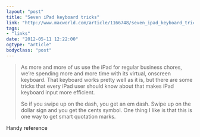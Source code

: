 ```yaml
---
layout: "post"
title: "Seven iPad keyboard tricks"
link: "http://www.macworld.com/article/1166748/seven_ipad_keyboard_tricks.html"
tags: 
- "links"
date: "2012-05-11 12:22:00"
ogtype: "article"
bodyclass: "post"
---
```


> As more and more of us use the iPad for regular business chores, we’re spending more and more time with its virtual, onscreen keyboard. That keyboard works pretty well as it is, but there are some tricks that every iPad user should know about that makes iPad keyboard input more efficient.
> 
> So if you swipe up on the dash, you get an em dash. Swipe up on the dollar sign and you get the cents symbol. One thing I like is that this is one way to get smart quotation marks.

Handy reference